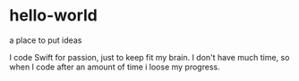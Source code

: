 # hello-world
a place to put ideas

I code Swift for passion, just to keep fit my brain. I don't have much time, so when I code after an amount of time i loose my progress.
